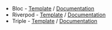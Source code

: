  - Bloc - [Template](bloc/) / [Documentation](https://bloclibrary.dev/#/)
 - Riverpod - [Template](riverpod/) / [Documentation](https://riverpod.dev/)
 - Triple - [Template](triple/) / [Documentation](https://triple.flutterando.com.br/)